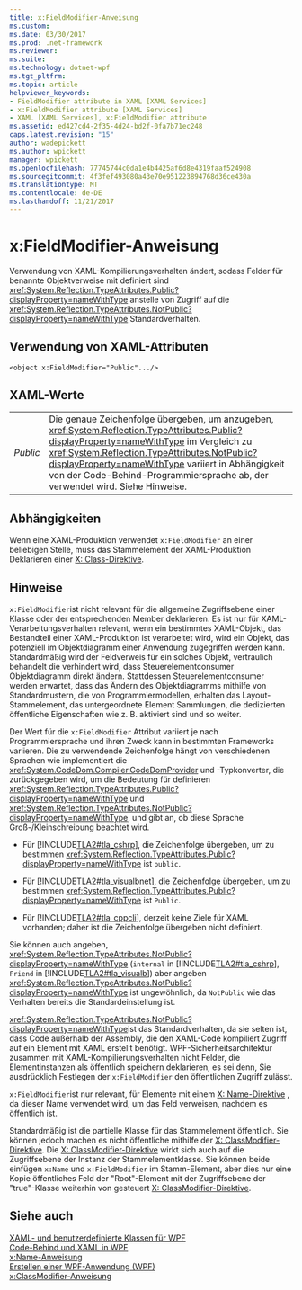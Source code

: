 ```yaml
---
title: x:FieldModifier-Anweisung
ms.custom: 
ms.date: 03/30/2017
ms.prod: .net-framework
ms.reviewer: 
ms.suite: 
ms.technology: dotnet-wpf
ms.tgt_pltfrm: 
ms.topic: article
helpviewer_keywords:
- FieldModifier attribute in XAML [XAML Services]
- x:FieldModifier attribute [XAML Services]
- XAML [XAML Services], x:FieldModifier attribute
ms.assetid: ed427cd4-2f35-4d24-bd2f-0fa7b71ec248
caps.latest.revision: "15"
author: wadepickett
ms.author: wpickett
manager: wpickett
ms.openlocfilehash: 77745744c0da1e4b4425af6d8e4319faaf524908
ms.sourcegitcommit: 4f3fef493080a43e70e951223894768d36ce430a
ms.translationtype: MT
ms.contentlocale: de-DE
ms.lasthandoff: 11/21/2017
---
```

# <a name="xfieldmodifier-directive"></a>x:FieldModifier-Anweisung
Verwendung von XAML-Kompilierungsverhalten ändert, sodass Felder für benannte Objektverweise mit definiert sind <xref:System.Reflection.TypeAttributes.Public?displayProperty=nameWithType> anstelle von Zugriff auf die <xref:System.Reflection.TypeAttributes.NotPublic?displayProperty=nameWithType> Standardverhalten.  
  
## <a name="xaml-attribute-usage"></a>Verwendung von XAML-Attributen  
  
```xaml  
<object x:FieldModifier="Public".../>  
```  
  
## <a name="xaml-values"></a>XAML-Werte  
  
|||  
|-|-|  
|*Public*|Die genaue Zeichenfolge übergeben, um anzugeben, <xref:System.Reflection.TypeAttributes.Public?displayProperty=nameWithType> im Vergleich zu <xref:System.Reflection.TypeAttributes.NotPublic?displayProperty=nameWithType> variiert in Abhängigkeit von der Code-Behind-Programmiersprache ab, der verwendet wird. Siehe Hinweise.|  
  
## <a name="dependencies"></a>Abhängigkeiten  
 Wenn eine XAML-Produktion verwendet `x:FieldModifier` an einer beliebigen Stelle, muss das Stammelement der XAML-Produktion Deklarieren einer [X: Class-Direktive](../../../docs/framework/xaml-services/x-class-directive.md).  
  
## <a name="remarks"></a>Hinweise  
 `x:FieldModifier`ist nicht relevant für die allgemeine Zugriffsebene einer Klasse oder der entsprechenden Member deklarieren. Es ist nur für XAML-Verarbeitungsverhalten relevant, wenn ein bestimmtes XAML-Objekt, das Bestandteil einer XAML-Produktion ist verarbeitet wird, wird ein Objekt, das potenziell im Objektdiagramm einer Anwendung zugegriffen werden kann. Standardmäßig wird der Feldverweis für ein solches Objekt, vertraulich behandelt die verhindert wird, dass Steuerelementconsumer Objektdiagramm direkt ändern. Stattdessen Steuerelementconsumer werden erwartet, dass das Ändern des Objektdiagramms mithilfe von Standardmustern, die von Programmiermodellen, erhalten das Layout-Stammelement, das untergeordnete Element Sammlungen, die dedizierten öffentliche Eigenschaften wie z. B. aktiviert sind und so weiter.  
  
 Der Wert für die `x:FieldModifier` Attribut variiert je nach Programmiersprache und ihren Zweck kann in bestimmten Frameworks variieren. Die zu verwendende Zeichenfolge hängt von verschiedenen Sprachen wie implementiert die <xref:System.CodeDom.Compiler.CodeDomProvider> und -Typkonverter, die zurückgegeben wird, um die Bedeutung für definieren <xref:System.Reflection.TypeAttributes.Public?displayProperty=nameWithType> und <xref:System.Reflection.TypeAttributes.NotPublic?displayProperty=nameWithType>, und gibt an, ob diese Sprache Groß-/Kleinschreibung beachtet wird.  
  
-   Für [!INCLUDE[TLA2#tla_cshrp](../../../includes/tla2sharptla-cshrp-md.md)], die Zeichenfolge übergeben, um zu bestimmen <xref:System.Reflection.TypeAttributes.Public?displayProperty=nameWithType> ist `public`.  
  
-   Für [!INCLUDE[TLA2#tla_visualbnet](../../../includes/tla2sharptla-visualbnet-md.md)], die Zeichenfolge übergeben, um zu bestimmen <xref:System.Reflection.TypeAttributes.Public?displayProperty=nameWithType> ist `Public`.  
  
-   Für [!INCLUDE[TLA2#tla_cppcli](../../../includes/tla2sharptla-cppcli-md.md)], derzeit keine Ziele für XAML vorhanden; daher ist die Zeichenfolge übergeben nicht definiert.  
  
 Sie können auch angeben, <xref:System.Reflection.TypeAttributes.NotPublic?displayProperty=nameWithType> (`internal` in [!INCLUDE[TLA2#tla_cshrp](../../../includes/tla2sharptla-cshrp-md.md)], `Friend` in [!INCLUDE[TLA2#tla_visualb](../../../includes/tla2sharptla-visualb-md.md)]) aber angeben <xref:System.Reflection.TypeAttributes.NotPublic?displayProperty=nameWithType> ist ungewöhnlich, da `NotPublic` wie das Verhalten bereits die Standardeinstellung ist.  
  
 <xref:System.Reflection.TypeAttributes.NotPublic?displayProperty=nameWithType>ist das Standardverhalten, da sie selten ist, dass Code außerhalb der Assembly, die den XAML-Code kompiliert Zugriff auf ein Element mit XAML erstellt benötigt. WPF-Sicherheitsarchitektur zusammen mit XAML-Kompilierungsverhalten nicht Felder, die Elementinstanzen als öffentlich speichern deklarieren, es sei denn, Sie ausdrücklich Festlegen der `x:FieldModifier` den öffentlichen Zugriff zulässt.  
  
 `x:FieldModifier`ist nur relevant, für Elemente mit einem [X: Name-Direktive](../../../docs/framework/xaml-services/x-name-directive.md) , da dieser Name verwendet wird, um das Feld verweisen, nachdem es öffentlich ist.  
  
 Standardmäßig ist die partielle Klasse für das Stammelement öffentlich. Sie können jedoch machen es nicht öffentliche mithilfe der [X: ClassModifier-Direktive](../../../docs/framework/xaml-services/x-classmodifier-directive.md). Die [X: ClassModifier-Direktive](../../../docs/framework/xaml-services/x-classmodifier-directive.md) wirkt sich auch auf die Zugriffsebene der Instanz der Stammelementklasse. Sie können beide einfügen `x:Name` und `x:FieldModifier` im Stamm-Element, aber dies nur eine Kopie öffentliches Feld der "Root"-Element mit der Zugriffsebene der "true"-Klasse weiterhin von gesteuert [X: ClassModifier-Direktive](../../../docs/framework/xaml-services/x-classmodifier-directive.md).  
  
## <a name="see-also"></a>Siehe auch  
 [XAML- und benutzerdefinierte Klassen für WPF](../../../docs/framework/wpf/advanced/xaml-and-custom-classes-for-wpf.md)  
 [Code-Behind und XAML in WPF](../../../docs/framework/wpf/advanced/code-behind-and-xaml-in-wpf.md)  
 [x:Name-Anweisung](../../../docs/framework/xaml-services/x-name-directive.md)  
 [Erstellen einer WPF-Anwendung (WPF)](../../../docs/framework/wpf/app-development/building-a-wpf-application-wpf.md)  
 [x:ClassModifier-Anweisung](../../../docs/framework/xaml-services/x-classmodifier-directive.md)
